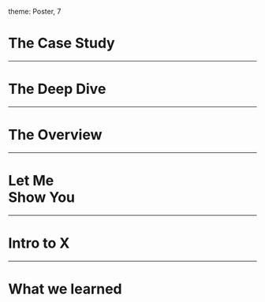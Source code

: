 theme: Poster, 7

# **The Case Study**

---

# **The Deep Dive**
---

# **The Overview**

---

# **Let Me<br>Show You**

---

# **Intro to X**

---

# **What we learned**
